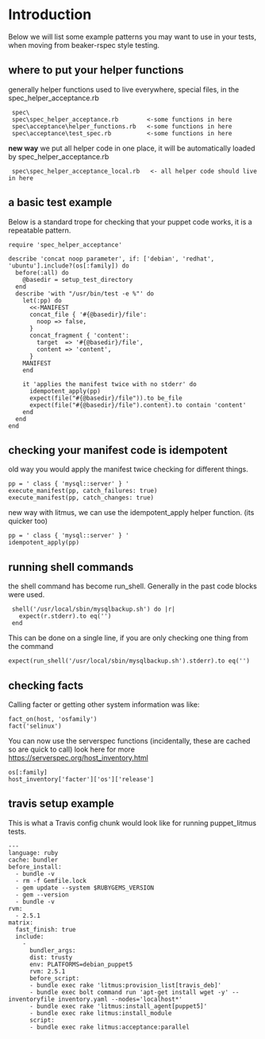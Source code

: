 # Introduction
Below we will list some example patterns you may want to use in your tests, when moving from beaker-rspec style testing. 

## where to put your helper functions
generally helper functions used to live everywhere, special files, in the spec_helper_acceptance.rb

     spec\
     spec\spec_helper_acceptance.rb        <-some functions in here
     spec\acceptance\helper_functions.rb   <-some functions in here
     spec\acceptance\test_spec.rb          <-some functions in here

**new way** we put all helper code in one place, it will be automatically loaded by spec_helper_acceptance.rb

     spec\spec_helper_acceptance_local.rb   <- all helper code should live in here

## a basic test example

Below is a standard trope for checking that your puppet code works, it is a repeatable pattern.

    require 'spec_helper_acceptance'

    describe 'concat noop parameter', if: ['debian', 'redhat', 'ubuntu'].include?(os[:family]) do
      before(:all) do
        @basedir = setup_test_directory
      end
      describe 'with "/usr/bin/test -e %"' do
        let(:pp) do
          <<-MANIFEST
          concat_file { '#{@basedir}/file':
            noop => false,
          }
          concat_fragment { 'content':
            target  => '#{@basedir}/file',
            content => 'content',
          }
        MANIFEST
        end

        it 'applies the manifest twice with no stderr' do
          idempotent_apply(pp)
          expect(file("#{@basedir}/file")).to be_file
          expect(file("#{@basedir}/file").content).to contain 'content'
        end
      end
    end

## checking your manifest code is idempotent
old way you would apply the manifest twice checking for different things.

    pp = ' class { 'mysql::server' } '
    execute_manifest(pp, catch_failures: true)
    execute_manifest(pp, catch_changes: true)

new way with litmus, we can use the idempotent_apply helper function. (its quicker too) 

    pp = ' class { 'mysql::server' } '
    idempotent_apply(pp)

## running shell commands

the shell command has become run_shell. Generally in the past code blocks were used.

     shell('/usr/local/sbin/mysqlbackup.sh') do |r|
       expect(r.stderr).to eq('')
     end

This can be done on a single line, if you are only checking one thing from the command

    expect(run_shell('/usr/local/sbin/mysqlbackup.sh').stderr).to eq('')

## checking facts
Calling facter or getting other system information was like:

    fact_on(host, 'osfamily')
    fact('selinux')

You can now use the serverspec functions (incidentally, these are cached so are quick to call) look here for more https://serverspec.org/host_inventory.html 

    os[:family]
    host_inventory['facter']['os']['release']

## travis setup example
This is what a Travis config chunk would look like for running puppet_litmus tests.

    ---
    language: ruby
    cache: bundler
    before_install:
      - bundle -v
      - rm -f Gemfile.lock
      - gem update --system $RUBYGEMS_VERSION
      - gem --version
      - bundle -v
    rvm:
      - 2.5.1
    matrix:
      fast_finish: true
      include:
        -
          bundler_args:
          dist: trusty
          env: PLATFORMS=debian_puppet5
          rvm: 2.5.1
          before_script:
          - bundle exec rake 'litmus:provision_list[travis_deb]'
          - bundle exec bolt command run 'apt-get install wget -y' --inventoryfile inventory.yaml --nodes='localhost*'
          - bundle exec rake 'litmus:install_agent[puppet5]'
          - bundle exec rake litmus:install_module
          script:
          - bundle exec rake litmus:acceptance:parallel